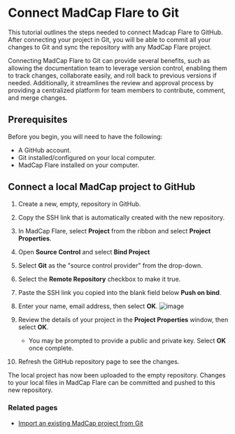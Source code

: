 # Connect MadCap Flare to Git
This tutorial outlines the steps needed to connect Madcap Flare to GitHub. After connecting your project in Git, you will be able to commit all your changes to Git and sync the repository with any MadCap Flare project. 

Connecting MadCap Flare to Git can provide several benefits, such as allowing the documentation team to leverage version control, enabling them to track changes, collaborate easily, and roll back to previous versions if needed. Additionally, it streamlines the review and approval process by providing a centralized platform for team members to contribute, comment, and merge changes. 

## Prerequisites
Before you begin, you will need to have the following:

- A GitHub account.
- Git installed/configured on your local computer.
- MadCap Flare installed on your computer.

## Connect a local MadCap project to GitHub
1. Create a new, empty, repository in GitHub.
2. Copy the SSH link that is automatically created with the new repository.
3. In MadCap Flare, select **Project** from the ribbon and select **Project Properties**.
4. Open **Source Control** and select **Bind Project**
5. Select **Git** as the "source control provider" from the drop-down.
6. Select the **Remote Repository** checkbox to make it true.
7. Paste the SSH link you copied into the blank field below **Push on bind**.
8. Enter your name, email address, then select **OK**.
   ![image](https://github.com/mcmillanpl/Sample/assets/156026947/22c739e4-b687-4bda-8dc4-3041c4a7764c)

9. Review the details of your project in the **Project Properties** window, then select **OK**.
    - You may be prompted to provide a public and private key. Select **OK** once complete.
11. Refresh the GitHub repository page to see the changes.

The local project has now been uploaded to the empty repository. Changes to your local files in MadCap Flare can be committed and pushed to this new repository. 

### Related pages
- [Import an existing MadCap project from Git](https://github.com/mcmillanpl/Sample/edit/main/tutorials/import-existing-madcap-to-git.md)
